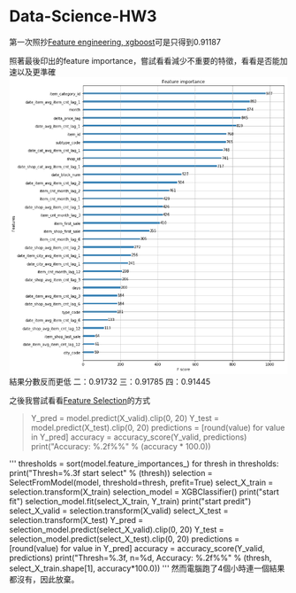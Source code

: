 # Data-Science-HW3
第一次照抄[Feature engineering, xgboost](https://www.kaggle.com/dhimananubhav/feature-engineering-xgboost)可是只得到0.91187

照著最後印出的feature importance，嘗試看看減少不重要的特徵，看看是否能加速以及更準確
![](features.png)
結果分數反而更低
二：0.91732
三：0.91785
四：0.91445


之後我嘗試看看[Feature Selection](https://machinelearningmastery.com/feature-importance-and-feature-selection-with-xgboost-in-python/)的方式

>Y_pred = model.predict(X_valid).clip(0, 20)
>Y_test = model.predict(X_test).clip(0, 20)
>predictions = [round(value) for value in Y_pred]
>accuracy = accuracy_score(Y_valid, predictions)
>print("Accuracy: %.2f%%" % (accuracy * 100.0))

'''
thresholds = sort(model.feature_importances_)
for thresh in thresholds:
  print("Thresh=%.3f start select" % (thresh))
  selection = SelectFromModel(model, threshold=thresh, prefit=True)
  select_X_train = selection.transform(X_train)
  selection_model = XGBClassifier()
  print("start fit")
  selection_model.fit(select_X_train, Y_train)
  print("start predit")
  select_X_valid = selection.transform(X_valid)
  select_X_test = selection.transform(X_test)
  Y_pred = selection_model.predict(select_X_valid).clip(0, 20)
  Y_test = selection_model.predict(select_X_test).clip(0, 20)
  predictions = [round(value) for value in Y_pred]
  accuracy = accuracy_score(Y_valid, predictions)
  print("Thresh=%.3f, n=%d, Accuracy: %.2f%%" % (thresh, select_X_train.shape[1], accuracy*100.0))
'''
然而電腦跑了4個小時連一個結果都沒有，因此放棄。
